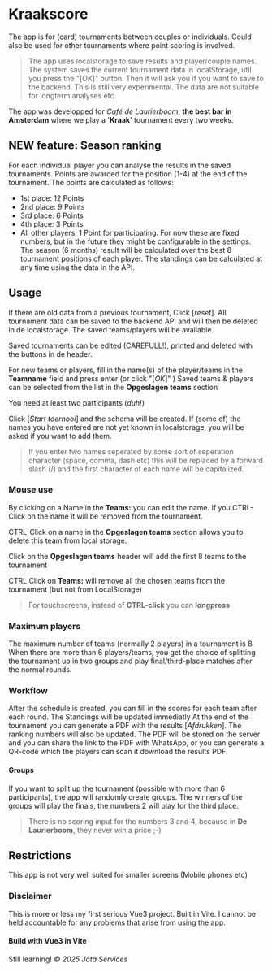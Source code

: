 # Kraakscore

The app is for (card) tournaments between couples or individuals. Could also be used for other tournaments where point scoring is involved.
> The app uses localstorage to save results and player/couple names. The system saves the current tournament data in localStorage, util you press the "[*OK*]" button. Then it will ask you if you want to save to the backend. This is still very experimental. The data are not suitable for longterm analyses etc.

The app was developped for *Café de Laurierboom*, **the best bar in Amsterdam** where we play a '**Kraak**' tournament every two weeks.

## NEW feature: Season ranking 
For each individual player you can analyse the results in the saved tournaments. Points are awarded for the position (1-4) at the end of the tournament. The points are calculated as follows:
- 1st place: 12 Points
- 2nd place: 9 Points
- 3rd place: 6 Points
- 4th place: 3 Points
- All other players: 1 Point for participating.
For now these are fixed numbers, but in the future they might be configurable in the settings.
The season (6 months) result will be calculated over the best 8 tournament positions of each player. The standings can be calculated at any time using the data in the API.

## Usage
If there are old data from a previous tournament, Click [*reset*]. All tournament data can be saved to the backend API and will then be deleted in de localstorage. The saved teams/players will be available. 

Saved tournaments can be edited (CAREFULL!), printed and deleted with the buttons in de header.

For new teams or players, fill in the name(s) of the player/teams in the **Teamname** field and press enter (or click "[*OK*]" )
Saved teams & players can be selected from the list in the **Opgeslagen teams** section

You need at least two participants (*duh!*)

Click [*Start toernooi*] and the schema will be created. If (some of) the names you have entered are not yet known in localstorage, you will be asked if you want to add them.

> If you enter two names seperated by some sort of seperation character (space, comma, dash etc) this will be replaced by a forward slash (/) and the first character of each name will be capitalized.

### Mouse use
By clicking on a Name in the **Teams:** you can edit the name. If you CTRL-Click on the name it will be removed from the tournament.

CTRL-Click on a name in the **Opgeslagen teams** section allows you to delete this team from local storage.

Click on the **Opgeslagen teams** header will add the first 8 teams to the tournament

CTRL Click on **Teams:** will remove all the chosen teams from the tournament (but not from LocalStorage)

> For touchscreens, instead of **CTRL-click** you can **longpress**

### Maximum players
The maximum number of teams (normally 2 players) in a tournament is 8. When there are more than 6 players/teams, you get the choice of splitting the tournament up in two groups and play final/third-place matches after the normal rounds.

### Workflow
After the schedule is created, you can fill in the scores for each team after each round.
The Standings will be updated immediatly
At the end of the tournament you can generate a PDF with the results [*Afdrukken*]. The ranking numbers will also be updated.
The PDF will be stored on the server and you can share the link to the PDF with WhatsApp, or you can generate a QR-code which the players can scan it download the results PDF.
#### Groups
If you want to split up the tournament (possible with more than 6 participants), the app will randomly create groups. The winners of the groups will play the finals, the numbers 2 will play for the third place.
> There is no scoring input for the numbers 3 and 4, because in **De Laurierboom**, they never win a price ;-)

## Restrictions
This app is not very well suited for smaller screens (Mobile phones etc)

### Disclaimer
This is more or less my first serious Vue3 project. Built in Vite.
I cannot be held accountable for any problems that arise from using the app.

#### Build with Vue3 in Vite

Still learning!
*© 2025 Jota Services*

